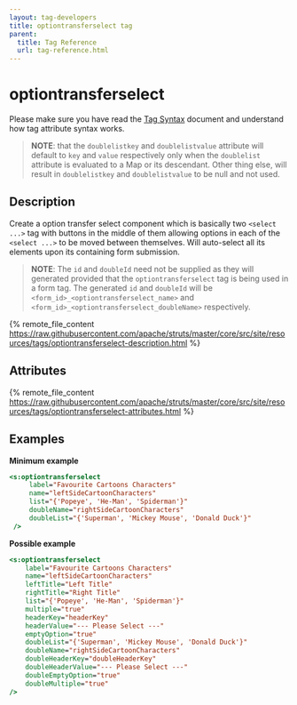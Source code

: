 ```yaml
---
layout: tag-developers
title: optiontransferselect tag
parent:
  title: Tag Reference
  url: tag-reference.html
---
```


# optiontransferselect

Please make sure you have read the [Tag Syntax](tag-syntax) document and understand how tag attribute syntax works.

> **NOTE**: that the `doublelistkey` and `doublelistvalue` attribute will default to `key` and `value` respectively 
> only when the `doublelist` attribute is evaluated to a Map or its descendant. Other thing else, will result 
> in `doublelistkey` and `doublelistvalue` to be null and not used.

## Description

Create a option transfer select component which is basically two `<select ...>` tag with buttons in the middle of them 
allowing options in each of the `<select ...>` to be moved between themselves. Will auto-select all its elements upon 
its containing form submission.

> **NOTE**: The `id` and `doubleId` need not be supplied as they will generated provided that the `optiontransferselect` 
> tag is being used in a form tag. The generated `id` and `doubleId` will be `<form_id>_<optiontransferselect_name>` 
> and `<form_id>_<optiontransferselect_doubleName>` respectively.

{% remote_file_content https://raw.githubusercontent.com/apache/struts/master/core/src/site/resources/tags/optiontransferselect-description.html %}

## Attributes

{% remote_file_content https://raw.githubusercontent.com/apache/struts/master/core/src/site/resources/tags/optiontransferselect-attributes.html %}

## Examples

**Minimum example**

```jsp
<s:optiontransferselect
     label="Favourite Cartoons Characters"
     name="leftSideCartoonCharacters"
     list="{'Popeye', 'He-Man', 'Spiderman'}"
     doubleName="rightSideCartoonCharacters"
     doubleList="{'Superman', 'Mickey Mouse', 'Donald Duck'}"
 />
```

**Possible example**

```jsp
<s:optiontransferselect
    label="Favourite Cartoons Characters"
    name="leftSideCartoonCharacters"
    leftTitle="Left Title"
    rightTitle="Right Title"
    list="{'Popeye', 'He-Man', 'Spiderman'}"
    multiple="true"
    headerKey="headerKey"
    headerValue="--- Please Select ---"
    emptyOption="true"
    doubleList="{'Superman', 'Mickey Mouse', 'Donald Duck'}"
    doubleName="rightSideCartoonCharacters"
    doubleHeaderKey="doubleHeaderKey"
    doubleHeaderValue="--- Please Select ---"
    doubleEmptyOption="true"
    doubleMultiple="true"
/>
```
